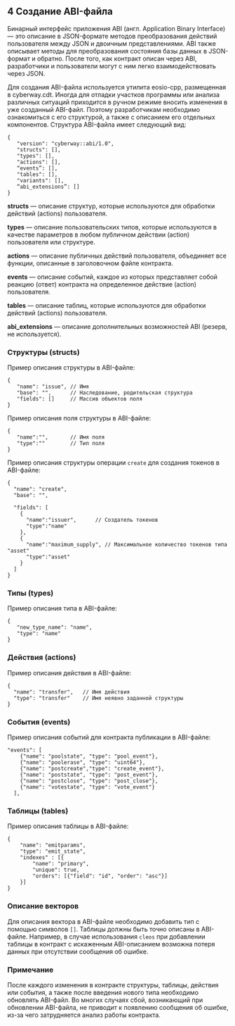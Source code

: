 
## 4 Создание ABI-файла
Бинарный интерфейс приложения ABI (англ. Application Binary Interface) — это описание в JSON-формате методов преобразования действий пользователя между JSON и двоичным представлениями. ABI также описывает методы для преобразования состояния базы данных в JSON-формат и обратно. После того, как контракт описан через ABI, разработчики и пользователи могут с ним легко взаимодействовать через JSON.  

Для создания ABI-файла используется утилита eosio-cpp, размещенная в cyberway.cdt. Иногда для отладки участков программы или анализа различных ситуаций приходится в ручном режиме вносить изменения в уже созданный ABI-файл. Поэтому разработчикам необходимо ознакомиться с его структурой, а также с описанием его отдельных компонентов. Структура ABI-файла имеет следующий вид:
``` 
{
   "version": "cyberway::abi/1.0",
   "structs": [],
   "types": [],
   "actions": [],
   “events”: [],
   "tables": [],
   "variants": [],
   “abi_extensions”: []
}
```  
**structs** — описание структур, которые используются для обработки действий (actions) пользователя.  

**types** — описание пользовательских типов, которые используются в качестве параметров в любом публичном действии (action) пользователя или структуре.  

**actions** — описание публичных действий пользователя, объединяет все функции, описанные в заголовочном файле контракта.  

**events** — описание событий, каждое из которых представляет собой реакцию (ответ) контракта на определенное действие (action) пользователя.  

**tables** — описание таблиц, которые используются для обработки действий (actions) пользователя.  

**abi_extensions** — описание дополнительных возможностей ABI (резерв, не используется).   

### Структуры (structs)
Пример описания структуры в ABI-файле: 
```
{
   "name": "issue", // Имя 
   "base": "", 	    // Наследование, родительская структура
   "fields": []	    // Массив объектов поля
}
```  
Пример описания поля структуры в ABI-файле:
```
{
   "name":"",       // Имя поля 
   "type":""        // Тип поля
}   
```
Пример описания структуры операции `create` для создания токенов в ABI-файле:
```
{
  "name": "create",      
  "base": "",           

  "fields": [
    {
      "name":"issuer",  	// Создатель токенов
      "type":"name"      
    },
    {
      "name":"maximum_supply", // Максимальное количество токенов типа "asset" 
      "type":"asset"
    }
  ]
}
```
### Типы (types)
Пример описания типа в ABI-файле:
```
{
   "new_type_name": "name",
   "type": "name"
}
```

### Действия (actions)
Пример описания действия в ABI-файле:

```
{
  "name": "transfer", 	// Имя действия
  "type": "transfer" 	// Имя неявно заданной структуры
}
```
### События (events)
Пример описания событий для контракта публикации в ABI-файле:
```
"events": [
	{"name": "poolstate", "type": "pool_event"},
	{"name": "poolerase", "type": "uint64"},
	{"name": "postcreate","type": "create_event"},
	{"name": "poststate", "type": "post_event"},
	{"name": "postclose", "type": "post_close"},
	{"name": "votestate", "type": "vote_event"}
  ],
```

### Таблицы (tables)
Пример описания таблицы в ABI-файле:
```
{
    "name": "emitparams",
    "type": "emit_state",
    "indexes" : [{
        "name": "primary",
        "unique": true,
        "orders": [{"field": "id", "order": "asc"}]
    }]
}
```

### Описание векторов
Для описания вектора в ABI-файле необходимо добавить тип с помощью символов `[]`.
Таблицы должны быть точно описаны в ABI-файле. Например, в случае использования `cleos` при добавлении таблицы в контракт с искаженным ABI-описанием возможна потеря данных при отсутствии сообщения об ошибке.

### Примечание
После каждого изменения в контракте структуры, таблицы, действия или события, а также после введения нового типа необходимо обновлять ABI-файл. Во многих случаях сбой, возникающий при обновлении ABI-файла, не приводит к появлению сообщения об ошибке, из-за чего затрудняется анализ работы контракта.
